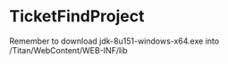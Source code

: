 # TicketFindProject
Remember to download jdk-8u151-windows-x64.exe into /Titan/WebContent/WEB-INF/lib
